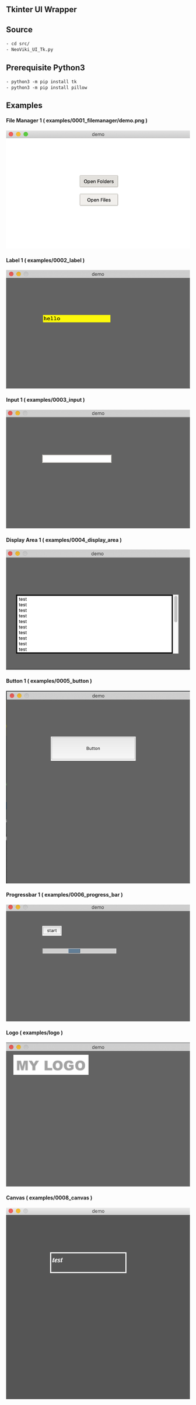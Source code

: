 ## Tkinter UI Wrapper


## Source

    - cd src/
    - NeoViki_UI_Tk.py

## Prerequisite Python3
 
    - python3 -m pip install tk
    - python3 -m pip install pillow


## Examples

#### File Manager 1 ( examples/0001_filemanager/demo.png )

![](examples/0001_filemanager/demo.png)

#### Label 1 ( examples/0002_label )

![](examples/0002_label/demo.png)

#### Input 1 ( examples/0003_input )

![](examples/0003_input/demo.png)

#### Display Area 1 ( examples/0004_display_area )

![](examples/0004_display_area/demo.png)

#### Button 1 ( examples/0005_button )

![](examples/0005_button/demo.png)

#### Progressbar 1 ( examples/0006_progress_bar )

![](examples/0006_progress_bar/demo.png)

#### Logo ( examples/logo )

![](examples/0007_logo/demo.png)

#### Canvas ( examples/0008_canvas )

![](examples/0008_canvas/demo.png )


